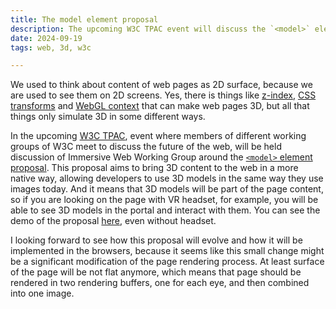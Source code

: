 ```yaml
---
title: The model element proposal
description: The upcoming W3C TPAC event will discuss the `<model>` element proposal, which aims to bring 3D content to the web in a more native way, allowing developers to use 3D models in the same way they use images today.
date: 2024-09-19
tags: web, 3d, w3c

---
```

We used to think about content of web pages as 2D surface, because we are used to see them on 2D screens. Yes, there is things like [z-index](https://developer.mozilla.org/en-US/docs/Web/CSS/z-index), [CSS transforms](https://developer.mozilla.org/en-US/docs/Web/CSS/transform) and [WebGL context](https://developer.mozilla.org/en-US/docs/Web/API/WebGL_API) that can make web pages 3D, but all that things only simulate 3D in some different ways.

In the upcoming [W3C TPAC](https://www.w3.org/2024/09/TPAC/), event where members of different working groups of W3C meet to discuss the future of the web, will be held discussion of Immersive Web Working Group around the [`<model>` element proposal](https://github.com/immersive-web/model-element/tree/explainer_demo). This proposal aims to bring 3D content to the web in a more native way, allowing developers to use 3D models in the same way they use images today. And it means that 3D models will be part of the page content, so if you are looking on the page with VR headset, for example, you will be able to see 3D models in the portal and interact with them. You can see the demo of the proposal [here](https://zachernuk.neocities.org/2024/model_explainer/), even without headset.

I looking forward to see how this proposal will evolve and how it will be implemented in the browsers, because it seems like this small change might be a significant modification of the page rendering process. At least surface of the page will be not flat anymore, which means that page should be rendered in two rendering buffers, one for each eye, and then combined into one image.
